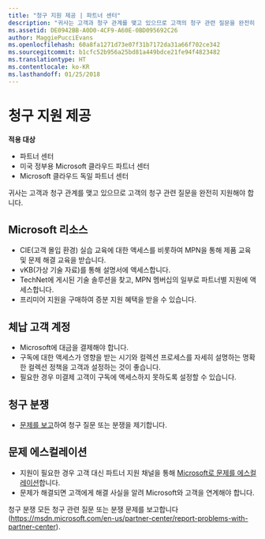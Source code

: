 ```yaml
---
title: "청구 지원 제공 | 파트너 센터"
description: "귀사는 고객과 청구 관계를 맺고 있으므로 고객의 청구 관련 질문을 완전히 지원해야 합니다."
ms.assetid: DE0942BB-A0D0-4CF9-A60E-0BD095692C26
author: MaggiePucciEvans
ms.openlocfilehash: 60a8fa1271d73e07f31b7172da31a66f702ce342
ms.sourcegitcommit: b1cfc52b956a25bd81a449bdce21fe94f4823482
ms.translationtype: HT
ms.contentlocale: ko-KR
ms.lasthandoff: 01/25/2018
---
```

# <a name="provide-billing-support"></a>청구 지원 제공

**적용 대상**

-  파트너 센터
-  미국 정부용 Microsoft 클라우드 파트너 센터
-  Microsoft 클라우드 독일 파트너 센터

귀사는 고객과 청구 관계를 맺고 있으므로 고객의 청구 관련 질문을 완전히 지원해야 합니다.

## <a href="" id="microsoftresources"></a>Microsoft 리소스


-   CIE(고객 몰입 환경) 실습 교육에 대한 액세스를 비롯하여 MPN을 통해 제품 교육 및 문제 해결 교육을 받습니다.
-   vKB(가상 기술 자료)를 통해 설명서에 액세스합니다.
-   TechNet에 게시된 기술 솔루션을 찾고, MPN 멤버십의 일부로 파트너별 지원에 액세스합니다.
-   프리미어 지원을 구매하여 증분 지원 혜택을 받을 수 있습니다.

## <a href="" id="delinquentcustomeraccounts"></a>체납 고객 계정


-   Microsoft에 대금을 결제해야 합니다.
-   구독에 대한 액세스가 영향을 받는 시기와 컬렉션 프로세스를 자세히 설명하는 명확한 컬렉션 정책을 고객과 설정하는 것이 좋습니다.
-   필요한 경우 미결제 고객이 구독에 액세스하지 못하도록 설정할 수 있습니다.

## <a href="" id="billingdisputes"></a>청구 분쟁


-   [문제를 보고](report-problems-with-partner-center.md)하여 청구 질문 또는 분쟁을 제기합니다.

## <a href="" id="escalatingissues"></a>문제 에스컬레이션


-   지원이 필요한 경우 고객 대신 파트너 지원 채널을 통해 [Microsoft로 문제를 에스컬레이션](escalate-problems-to-microsoft.md)합니다.
-   문제가 해결되면 고객에게 해결 사실을 알려 Microsoft와 고객을 연계해야 합니다. 

 
청구 분쟁 모든 청구 관련 질문 또는 분쟁 문제를 보고합니다(https://msdn.microsoft.com/en-us/partner-center/report-problems-with-partner-center).


